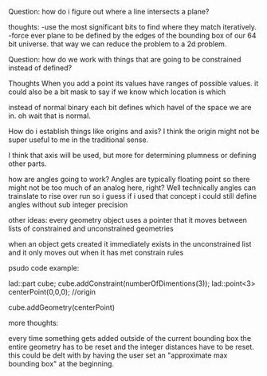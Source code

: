 
Question:
how do i figure out where a line intersects a plane?

thoughts:
-use the most significant bits to find where they match iteratively.
-force ever plane to be defined by the edges of the bounding box of our 64 bit universe. that way we can reduce the problem to a 2d problem.

Question: how do we work with things that are going to be constrained instead of defined?

Thoughts
When you add a point its values have ranges of possible values.
it could also be a bit mask to say if we know which location is which

instead of normal binary each bit defines which havel of the space we are in.  oh wait that is normal.



How do i establish things like origins and axis?
I think the origin might not be super useful to me in the traditional sense.

I think that axis will be used, but more for determining plumness or defining other parts.

how are angles going to work?  Angles are typically floating point so there might not be too much of an analog here, right?  Well technically angles can trainslate to rise over run so i guess if i used that concept i could still define angles without sub integer precision








other ideas:
every geometry object uses a pointer that it moves between lists of constrained and unconstrained geometries

when an object gets created it immediately exists in the unconstrained list and it only moves out when it has met constrain rules












psudo code example:

lad::part cube;
cube.addConstraint(numberOfDimentions(3));
lad::point<3> centerPoint(0,0,0); //origin

cube.addGeometry(centerPoint)


more thoughts:

every time something gets added outside of the current bounding box the entire geometry has to be reset and the integer distances have to be reset.
this could be delt with by having the user set an "approximate max bounding box" at the beginning.


